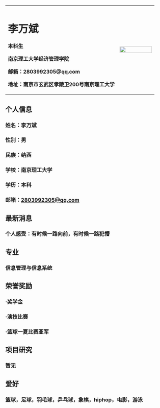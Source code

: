 <table border="0">
  <tr>
    <td width="75%">
      <h1>李万斌</h1>
      <p><b>本科生</b></p>
      <p><b>南京理工大学经济管理学院</b></p>
      <p><b>邮箱：2803992305@qq.com</b></p>
      <p><b>地址：南京市玄武区孝陵卫200号南京理工大学</b></p>
    </td>
    <td width="25%">
      <img src="‪C:\Users\86139\Desktop\selfie.jpg" width="100%">      
    </td>
  </tr>
</table>

## 个人信息
### 姓名：李万斌
### 性别：男
### 民族：纳西
### 学校：南京理工大学
### 学历：本科
### 邮箱：2803992305@qq.com

## 最新消息
### 个人感受：有时候一路向前，有时候一路犯懵

## 专业
### 信息管理与信息系统

## 荣誉奖励
### ·奖学金
### ·演技比赛
### ·篮球一夏比赛亚军

## 项目研究
### 暂无

## 爱好
### 篮球，足球，羽毛球，乒乓球，象棋，hiphop，电影，游泳
